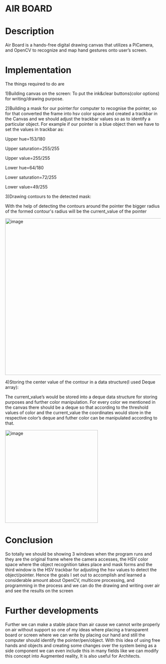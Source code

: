
# AIR BOARD
# Description
Air Board is a hands-free digital drawing canvas that utilizes a PiCamera, and OpenCV to recognize and map hand gestures onto user’s screen.
# Implementation
The things required to do are 

1)Building canvas on the screen:
To put the ink&clear buttons(color options) for writing/drawing purpose.

2)Building a mask for our pointer:for computer to recognise the pointer, so for that 
converted the frame into hsv color space and created a trackbar in the Canvas and we should  adjust the trackbar values so as to identify a particular object. For example if our pointer is a blue object then we have to set the values in trackbar as:

Upper hue=153/180

Upper saturation=255/255

Upper value=255/255

Lower hue=64/180

Lower saturation=72/255

Lower value=49/255

3)Drawing contours to the detected mask:

With the help of detecting the contours around the pointer the bigger radius of the formed contour's radius will be the current_value of the pointer 

<img width="507" align="center" alt="image" src="https://user-images.githubusercontent.com/87426240/167252263-ca6cdc6f-b535-499e-9eb0-aaf8bad58bb9.png">

4)Storing the center value of the contour in a data structure(I used Deque array):

The current_value’s would be stored into a deque data structure for storing purposes and further color manipulation. For every color we mentioned in the canvas there should be a deque so that according to the threshold values of color and the current_value the coordinates would store in the respective color’s deque and futher color can be manipulated according to that.

<img width="300" align="center" alt="image" src="https://user-images.githubusercontent.com/87426240/167252251-cb1d57d7-4914-47e9-aaeb-4588b9923607.png">

# Conclusion
So totally we should be showing 3 windows when the program runs and they are the original frame where the camera accesses, the HSV color space where the object recognition takes place and mask forms and the third window is the HSV trackbar for adjusting the hsv values to detect the object/pointer. 
Hence the goals I set out to accomplish and learned a considerable amount about OpenCV, multicore processing, and programming in the process and we can do the drawing and writing over air and see the results on the screen

# Further developments
Further we can make a stable place than air cause we cannot write properly on air without support so one of my ideas where placing a transparent board or screen where we can write by placing our hand and still the computer should identify the pointer/pen/object.
With this idea of using free hands and objects and creating some changes over the system being as a side component we can even include this in many fields like we can modify this concept into Augmented reality, It is also useful for Architects. 
